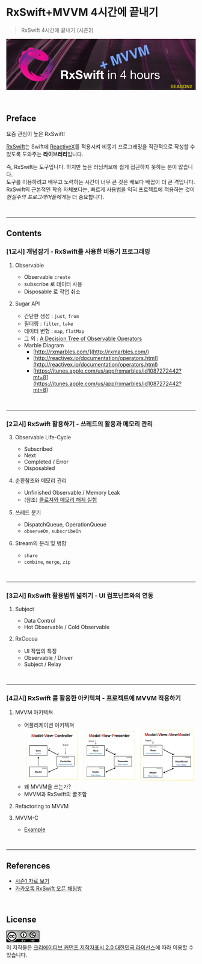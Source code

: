 # RxSwift+MVVM 4시간에 끝내기
> RxSwift 4시간에 끝내기 (시즌2)

![](docs/rxswift_in_4_hours_logo_s2.png)

<br/>

## Preface

요즘 관심이 높은 RxSwift!

[RxSwift](https://github.com/ReactiveX/RxSwift)는 Swift에 [ReactiveX](http://reactivex.io/)를 적용시켜 비동기 프로그래밍을 직관적으로 작성할 수 있도록 도와주는 **라이브러리**입니다. 

즉, RxSwift는 도구입니다. 하지만 높은 러닝커브에 쉽게 접근하지 못하는 분이 많습니다.<br/>
도구를 이용하려고 배우고 노력하는 시간이 너무 큰 것은 배보다 배꼽이 더 큰 격입니다.<br/>
RxSwift의 근본적인 학습 자체보다는, 빠르게 사용법을 익혀 프로젝트에 적용하는 것이 *현실주의 프로그래머들에게는* 더 중요합니다.

<br/>
<hr/>

## Contents

### [1교시] 개념잡기 - RxSwift를 사용한 비동기 프로그래밍

1. Observable

   - Observable `create`
   - subscribe 로 데이터 사용
   - Disposable 로 작업 취소

2. Sugar API

   - 간단한 생성 : `just`, `from`
   - 필터링 : `filter`, `take`
   - 데이터 변형 : `map`, `flatMap`
   - 그 외 : [A Decision Tree of Observable Operators](http://reactivex.io/documentation/ko/operators.html)
   - Marble Diagram
     - [http://rxmarbles.com/](http://rxmarbles.com/)
     - [http://reactivex.io/documentation/operators.html](http://reactivex.io/documentation/operators.html)
     - [https://itunes.apple.com/us/app/rxmarbles/id1087272442?mt=8](https://itunes.apple.com/us/app/rxmarbles/id1087272442?mt=8)

<br/>
<hr/>

### [2교시] RxSwift 활용하기 - 쓰레드의 활용과 메모리 관리

3. Observable Life-Cycle
   - Subscribed
   - Next
   - Completed / Error
   - Disposabled

4. 순환참조와 메모리 관리
   - Unfinished Observable / Memory Leak
   - (참조) [클로져와 메모리 해제 실험](https://iamchiwon.github.io/2018/08/13/closure-mem/)
	
5. 쓰레드 분기
   - DispatchQueue, OperationQueue
   - `observeOn`, `subscribeOn`

6. Stream의 분리 및 병합
   - `share`
   - `combine`, `merge`, `zip`

<br/>
<hr/>

### [3교시] RxSwift 활용범위 넓히기 - UI 컴포넌트와의 연동

1. Subject
   - Data Control
   - Hot Observable / Cold Observable

2. RxCocoa
   - UI 작업의 특징
   - Observable / Driver
   - Subject / Relay

<br/>
<hr/>

### [4교시] RxSwift 를 활용한 아키텍쳐 - 프로젝트에 MVVM 적용하기

1. MVVM 아키텍쳐
	- 어플리케이션 아키텍쳐<br/>
    ![architectures](docs/mvc_mvp_mvvm.jpeg)<br/>
	- 왜 MVVM을 쓰는가?
	- MVVM과 RxSwift의 꿀조합

2. Refactoring to MVVM
3. MVVM-C
	- [Example](https://github.com/uptechteam/Coordinator-MVVM-Rx-Example)

<br/>
<hr/>

## References

- [시즌1 자료 보기](README_s1.md)
- [카카오톡 RxSwift 오픈 채팅방](https://open.kakao.com/o/gl2YZjq)

<br/>

## License

![](docs/cc_license.png)
<br />이 저작물은 <a rel="license" href="http://creativecommons.org/licenses/by/2.0/kr/">크리에이티브 커먼즈 저작자표시 2.0 대한민국 라이선스</a>에 따라 이용할 수 있습니다.

<br/>
